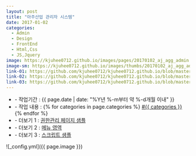 ```yaml
---
layout: post
title: "아주산업 관리자 시스템"
date: 2017-01-02
categories:
  - Admin
  - Design
  - FrontEnd
  - Html,Css
  - JS,Jquery
image: https://kjuhee0712.github.io/images/pages/20170102_aj_agg_admin.jpg
image-sm: https://kjuhee0712.github.io/images/thumbs/20170102_aj_agg_admin.jpg
link-01: https://github.com/kjuhee0712/kjuhee0712.github.io/blob/master/dev/aj_agg_admin_page.jsp
link-02: https://github.com/kjuhee0712/kjuhee0712.github.io/blob/master/dev/aj_agg_admin_menu.jsp
link-03: https://github.com/kjuhee0712/kjuhee0712.github.io/blob/master/dev/aj_agg_admin_sctipt.jsp
---
```


<ul class="inform">
	<li class="preview__date" itemprop="datePublished" datetime="{{ page.date | date_to_xmlschema }}">- 작업기간 : {{ page.date | date: "%Y년 %-m부터 약 %-d개월 이내" }}</li>
	<li class="preview__catetory" itemprop="catetory">- 작업 내용 :
		{% for categories in page.categories %}
           <a href="/category/{{ categories }}/">#{{ categories }}</a>     
      	{% endfor %}</li>
    <li class="preview__link" itemprop="link">- 더보기 1 : <a href="{{ page.link-01 }}" target="_blank">권한관리 페이지 샘플</a></li>
    <li class="preview__link" itemprop="link">- 더보기 2 : <a href="{{ page.link-02 }}" target="_blank">메뉴 영역</a></li>    
    <li class="preview__link" itemprop="link">- 더보기 3 : <a href="{{ page.link-03 }}" target="_blank">스크립트 샘플</a></li>  	
</ul>

![_config.yml]({{ page.image }})



